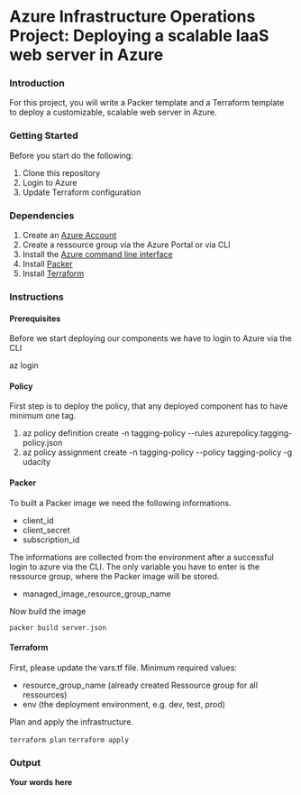 # Azure Infrastructure Operations Project: Deploying a scalable IaaS web server in Azure

### Introduction
For this project, you will write a Packer template and a Terraform template to deploy a customizable, scalable web server in Azure.

### Getting Started

Before you start do the following:

1. Clone this repository
2. Login to Azure
3. Update Terraform configuration

### Dependencies
1. Create an [Azure Account](https://portal.azure.com) 
2. Create a ressource group via the Azure Portal or via CLI
3. Install the [Azure command line interface](https://docs.microsoft.com/en-us/cli/azure/install-azure-cli?view=azure-cli-latest)
4. Install [Packer](https://www.packer.io/downloads)
5. Install [Terraform](https://www.terraform.io/downloads.html)

### Instructions

#### Prerequisites
Before we start deploying our components we have to login to Azure via the CLI

az login

#### Policy
First step is to deploy the policy, that any deployed component has to have minimum one tag.

1. az policy definition create -n tagging-policy --rules azurepolicy.tagging-policy.json
2. az policy assignment create -n tagging-policy --policy tagging-policy -g udacity

#### Packer
To built a Packer image we need the following informations.

* client_id
* client_secret
* subscription_id

The informations are collected from the environment after a successful login to azure via the CLI. The only variable you have to enter is the ressource group, where the Packer image will be stored.

* managed_image_resource_group_name

Now build the image

`packer build server.json`

#### Terraform

First, please update the vars.tf file. Minimum required values:

* resource_group_name (already created Ressource group for all ressources)
* env (the deployment environment, e.g. dev, test, prod)

Plan and apply the infrastructure.

`terraform plan`
`terraform apply`

### Output
**Your words here**